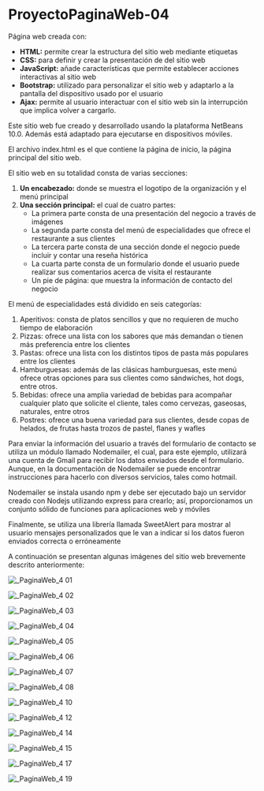 # ProyectoPaginaWeb-04

Página web creada con:
- **HTML:** permite crear la estructura del sitio web mediante etiquetas
- **CSS:** para definir y crear la presentación de del sitio web
- **JavaScript:** añade características que permite establecer acciones interactivas al sitio web
- **Bootstrap:** utilizado para personalizar el sitio web y adaptarlo a la pantalla del dispositivo usado por el usuario
- **Ajax:** permite al  usuario interactuar con el sitio web sin la interrupción que implica volver a cargarlo.

Este sitio web fue creado y desarrollado usando la plataforma NetBeans 10.0. Además está adaptado para ejecutarse en dispositivos móviles.

El archivo index.html es el que contiene la página de inicio, la página principal del sitio web.

El sitio web en su totalidad consta de varias secciones: 
1. **Un encabezado:** donde se muestra el logotipo de la organización y el menú principal
2. **Una sección principal:** el cual de cuatro partes:
   - La primera parte consta de una presentación del negocio a través de imágenes
   - La segunda parte consta del menú de especialidades que ofrece el restaurante a sus clientes
   - La tercera parte  consta de una sección donde el negocio puede incluir y contar una reseña histórica
   - La cuarta parte consta de un formulario donde el usuario puede realizar sus comentarios acerca de visita el restaurante
   - Un pie de página: que muestra la información de contacto del negocio

El menú de especialidades está dividido en seis categorías:
1.  Aperitivos: consta de platos sencillos y que no requieren de mucho tiempo de elaboración
2.  Pizzas: ofrece una lista con los sabores que más demandan o tienen más preferencia entre los clientes 
3.  Pastas: ofrece una lista con los distintos tipos de pasta más populares entre los clientes
4.  Hamburguesas: además de las clásicas hamburguesas, este menú ofrece otras opciones para sus clientes como sándwiches, hot dogs, entre otros.
5.  Bebidas: ofrece una amplia variedad de bebidas para acompañar cualquier plato que solicite el cliente, tales como cervezas, gaseosas, naturales, entre otros
6.  Postres: ofrece una buena variedad para sus clientes, desde copas de helados, de frutas hasta trozos de pastel, flanes y wafles

Para enviar la información del usuario a través del formulario de contacto se utiliza un módulo llamado Nodemailer, el cual, para este ejemplo, utilizará una cuenta de Gmail para recibir los datos enviados desde el formulario. Aunque, en la documentación de Nodemailer se puede encontrar instrucciones para hacerlo con diversos servicios, tales como hotmail.

Nodemailer se instala usando npm y debe ser ejecutado bajo un servidor creado con Nodejs utilizando express para crearlo; así, proporcionamos un conjunto sólido de funciones para aplicaciones web y móviles

Finalmente, se utiliza una librería llamada SweetAlert para mostrar al usuario mensajes personalizados que le van a indicar si los datos fueron enviados correcta o erróneamente

A continuación se presentan algunas imágenes del sitio web brevemente descrito anteriormente: 

![_PaginaWeb_4 01](https://user-images.githubusercontent.com/98922137/166354836-1c9e5743-a423-4e1e-a57f-eaebddd2adc3.jpg)

![_PaginaWeb_4 02](https://user-images.githubusercontent.com/98922137/166356596-5be1f702-1d3a-461c-b55d-f78c2fe7ec7e.jpg)

![_PaginaWeb_4 03](https://user-images.githubusercontent.com/98922137/166358454-893c957b-141d-4790-a871-d84d176c9988.jpg)

![_PaginaWeb_4 04](https://user-images.githubusercontent.com/98922137/166358570-2be96c4c-23ba-45a4-a9e9-2e4e8eab66c6.jpg)

![_PaginaWeb_4 05](https://user-images.githubusercontent.com/98922137/166358627-8eeb548b-a25b-4842-a756-43af5a0aaf94.jpg)

![_PaginaWeb_4 06](https://user-images.githubusercontent.com/98922137/166358657-bad79593-fd4a-452c-8784-a26304daaee6.jpg)

![_PaginaWeb_4 07](https://user-images.githubusercontent.com/98922137/166361615-6ac53a81-0a5e-43bc-98e7-fc671f22246c.jpg)

![_PaginaWeb_4 08](https://user-images.githubusercontent.com/98922137/166361668-2d7e011f-2f6c-48ab-85c0-0b6a3b32ec36.jpg)

![_PaginaWeb_4 10](https://user-images.githubusercontent.com/98922137/166386001-05588aa3-692a-4789-baae-9757b9243aa0.jpg)

![_PaginaWeb_4 12](https://user-images.githubusercontent.com/98922137/166386060-ca5e788b-a20e-43b2-98b8-d25b16072e9a.jpg)

![_PaginaWeb_4 14](https://user-images.githubusercontent.com/98922137/166386090-c0e30cc3-e7d5-4bc3-94bd-8b9c74e9f86a.jpg)

![_PaginaWeb_4 15](https://user-images.githubusercontent.com/98922137/166386122-e2bd96ca-1c4b-4881-b563-5c525242e9d0.jpg)

![_PaginaWeb_4 17](https://user-images.githubusercontent.com/98922137/166386154-eed31b78-6936-4133-b69f-cc3a4b0b36c7.jpg)

![_PaginaWeb_4 19](https://user-images.githubusercontent.com/98922137/166386194-eb5b5176-156e-4df1-b945-55771831b600.jpg)
